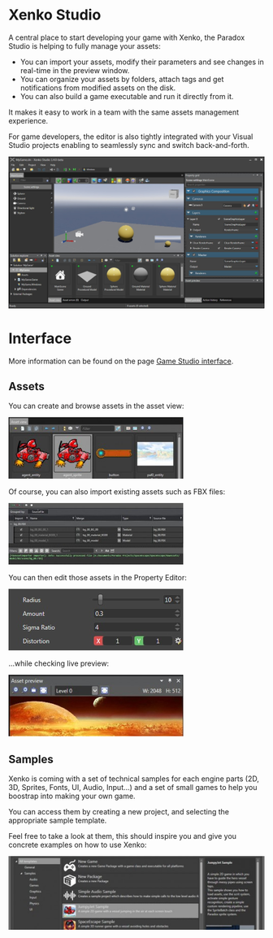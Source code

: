 # Xenko Studio

A central place to start developing your game with Xenko, the Paradox Studio is helping to fully manage your assets:

- You can import your assets, modify their parameters and see changes in real-time in the preview window.
- You can organize your assets by folders, attach tags and get notifications from modified assets on the disk.
- You can also build a game executable and run it directly from it.

It makes it easy to work in a team with the same assets management experience.

For game developers, the editor is also tightly integrated with your Visual Studio projects enabling to seamlessly sync and switch back-and-forth.

![images/Editor.jpg](images/Editor.jpg) 

# Interface

More information can be found on the page [Game Studio interface](../getting-started/game-studio-interface.md).

## Assets

You can create and browse assets in the asset view:

![images/Editor2_assetview_thumb.jpg](images/Editor2_assetview_thumb.jpg) 

Of course, you can also import existing assets such as FBX files:

![images/EditorImportAssets_explorer_thumb.jpg](images/EditorImportAssets_explorer_thumb.jpg) 

You can then edit those assets in the Property Editor:

![images/EditorProperties_props_thumb.jpg](images/EditorProperties_props_thumb.jpg) 

...while checking live preview:

![images/EditorProperties_preview_thumb.jpg](images/EditorProperties_preview_thumb.jpg) 

## Samples

Xenko is coming with a set of technical samples for each engine parts (2D, 3D, Sprites, Fonts, UI, Audio, Input...) and a set of small games to help you boostrap into making your own game.

You can access them by creating a new project, and selecting the appropriate sample template. 

Feel free to take a look at them, this should inspire you and give you concrete examples on how to use Xenko:

![images/EditorNewSamples_thumb.jpg](images/EditorNewSamples_thumb.jpg) 

